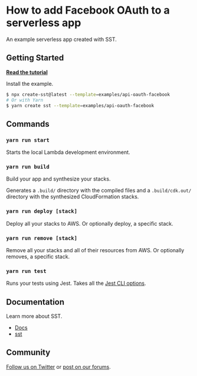 # How to add Facebook OAuth to a serverless app

An example serverless app created with SST.

## Getting Started

[**Read the tutorial**](https://sst.dev/examples/how-to-add-facebook-login-to-your-cognito-user-pool.html)

Install the example.

```bash
$ npx create-sst@latest --template=examples/api-oauth-facebook
# Or with Yarn
$ yarn create sst --template=examples/api-oauth-facebook
```

## Commands

### `yarn run start`

Starts the local Lambda development environment.

### `yarn run build`

Build your app and synthesize your stacks.

Generates a `.build/` directory with the compiled files and a `.build/cdk.out/` directory with the synthesized CloudFormation stacks.

### `yarn run deploy [stack]`

Deploy all your stacks to AWS. Or optionally deploy, a specific stack.

### `yarn run remove [stack]`

Remove all your stacks and all of their resources from AWS. Or optionally removes, a specific stack.

### `yarn run test`

Runs your tests using Jest. Takes all the [Jest CLI options](https://jestjs.io/docs/en/cli).

## Documentation

Learn more about SST.

- [Docs](https://docs.sst.dev)
- [sst](https://docs.sst.dev/packages/sst)

## Community

[Follow us on Twitter](https://twitter.com/sst_dev) or [post on our forums](https://discourse.sst.dev).
